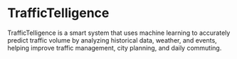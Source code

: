 # TrafficTelligence
TrafficTelligence is a smart system that uses machine learning to accurately predict traffic volume by analyzing historical data, weather, and events, helping improve traffic management, city planning, and daily commuting.
